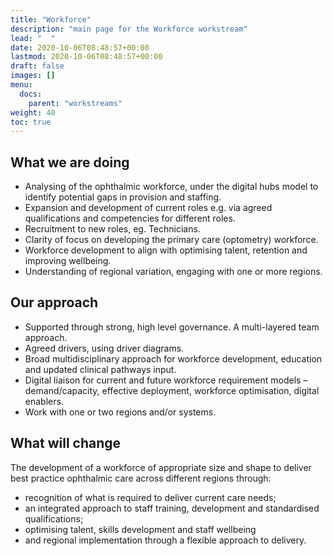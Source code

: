 ```yaml
---
title: "Workforce"
description: "main page for the Workforce workstream"
lead: "  "
date: 2020-10-06T08:48:57+00:00
lastmod: 2020-10-06T08:48:57+00:00
draft: false
images: []
menu:
  docs:
    parent: "workstreams"
weight: 40
toc: true
---
```


## What we are doing

* Analysing of the ophthalmic workforce, under the digital hubs model to identify potential
gaps in provision and staffing.
* Expansion and development of current roles e.g. via agreed qualifications and
competencies for different roles.
* Recruitment to new roles, eg. Technicians.
* Clarity of focus on developing the primary care (optometry) workforce.
* Workforce development to align with optimising talent, retention and improving wellbeing.
* Understanding of regional variation, engaging with one or more regions.

## Our approach

* Supported through strong, high level governance. A multi-layered team approach.
* Agreed drivers, using driver diagrams.
* Broad multidisciplinary approach for workforce development, education and updated
clinical pathways input.
* Digital liaison for current and future workforce requirement models – demand/capacity,
effective deployment, workforce optimisation, digital enablers.
* Work with one or two regions and/or systems.

## What will change

The development of a workforce of appropriate size and shape to deliver best practice
ophthalmic care across different regions through:

* recognition of what is required to deliver current care needs;
* an integrated approach to staff training, development and standardised
qualifications;
* optimising talent, skills development and staff wellbeing
* and regional implementation through a flexible approach to delivery.
